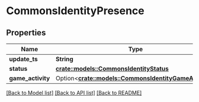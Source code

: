 # CommonsIdentityPresence

## Properties

Name | Type | Description | Notes
------------ | ------------- | ------------- | -------------
**update_ts** | **String** |  | 
**status** | [**crate::models::CommonsIdentityStatus**](CommonsIdentityStatus.md) |  | 
**game_activity** | Option<[**crate::models::CommonsIdentityGameActivity**](CommonsIdentityGameActivity.md)> |  | [optional]

[[Back to Model list]](../README.md#documentation-for-models) [[Back to API list]](../README.md#documentation-for-api-endpoints) [[Back to README]](../README.md)


